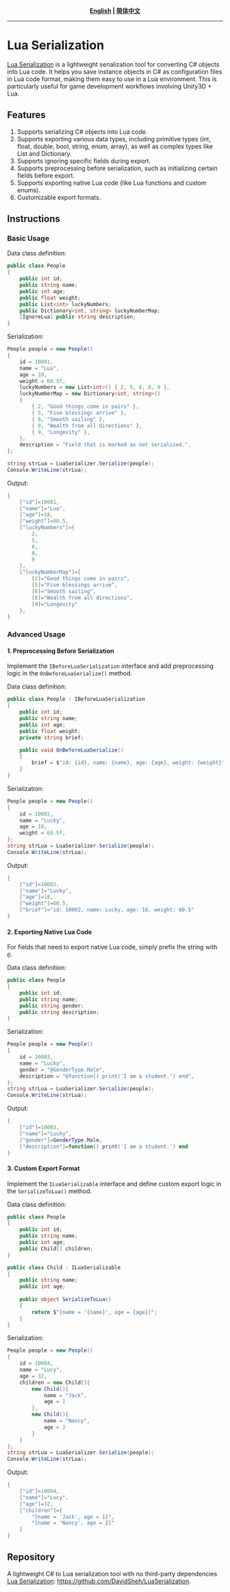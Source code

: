 <div align="center">
<p><strong><a href="README.md">English</a> | <a href="https://davidsheh.github.io/post/lua-serialization/">简体中文</a></strong></p>
</div>

---

# Lua Serialization
[Lua Serialization](https://github.com/DavidSheh/LuaSerialization) is a lightweight serialization tool for converting C# objects into Lua code. It helps you save instance objects in C# as configuration files in Lua code format, making them easy to use in a Lua environment. This is particularly useful for game development workflows involving Unity3D + Lua.

## Features
1. Supports serializing C# objects into Lua code.
2. Supports exporting various data types, including primitive types (int, float, double, bool, string, enum, array), as well as complex types like List and Dictionary.
3. Supports ignoring specific fields during export.
4. Supports preprocessing before serialization, such as initializing certain fields before export.
5. Supports exporting native Lua code (like Lua functions and custom enums).
6. Customizable export formats.

## Instructions

### Basic Usage

Data class definition:
```csharp
public class People
{
    public int id;
    public string name;
    public int age;
    public float weight;
    public List<int> luckyNumbers;
    public Dictionary<int, string> luckyNumberMap;
    [IgnoreLua] public string description;
}
```

Serialization:
```csharp
People people = new People()
{
    id = 10001,
    name = "Lua",
    age = 18,
    weight = 60.5f,
    luckyNumbers = new List<int>() { 2, 5, 6, 8, 9 },
    luckyNumberMap = new Dictionary<int, string>()
    {
        { 2, "Good things come in pairs" },
        { 5, "Five blessings arrive" },
        { 6, "Smooth sailing" },
        { 8, "Wealth from all directions" },
        { 9, "Longevity" },
    },
    description = "Field that is marked as not serialized.",
};

string strLua = LuaSerializer.Serialize(people);
Console.WriteLine(strLua);
```

Output:
```lua
{
    ["id"]=10001,
    ["name"]="Lua",
    ["age"]=18,
    ["weight"]=60.5,
    ["luckyNumbers"]={
        2,
        5,
        6,
        8,
        9
    },
    ["luckyNumberMap"]={
        [2]="Good things come in pairs",
        [5]="Five blessings arrive",
        [6]="Smooth sailing",
        [8]="Wealth from all directions",
        [9]="Longevity"
    },
}
```

### Advanced Usage
#### 1. Preprocessing Before Serialization
Implement the `IBeforeLuaSerialization` interface and add preprocessing logic in the `OnBeforeLuaSerialize()` method.

Data class definition:
```csharp
public class People : IBeforeLuaSerialization
{
    public int id;
    public string name;
    public int age;
    public float weight;
    private string brief;

    public void OnBeforeLuaSerialize()
    {
        brief = $"id: {id}, name: {name}, age: {age}, weight: {weight}";
    }
}
```

Serialization:
```csharp
People people = new People()
{
    id = 10002,
    name = "Lucky",
    age = 18,
    weight = 60.5f,
};
string strLua = LuaSerializer.Serialize(people);
Console.WriteLine(strLua);
```

Output:
```lua
{
    ["id"]=10002,
    ["name"]="Lucky",
    ["age"]=18,
    ["weight"]=60.5,
    ["brief"]="id: 10002, name: Lucky, age: 18, weight: 60.5"
}
```

#### 2. Exporting Native Lua Code
For fields that need to export native Lua code, simply prefix the string with `@`.

Data class definition:
```csharp
public class People
{
    public int id;
    public string name;
    public string gender;
    public string description;
}
```

Serialization:
```csharp
People people = new People()
{
    id = 10003,
    name = "Lucky",
    gender = "@GenderType.Male",
    description = "@function() print('I am a student.') end",
};
string strLua = LuaSerializer.Serialize(people);
Console.WriteLine(strLua);
```

Output:
```lua
{
    ["id"]=10003,
    ["name"]="Lucky",
    ["gender"]=GenderType.Male,
    ["description"]=function() print('I am a student.') end
}
```

#### 3. Custom Export Format
Implement the `ILuaSerializable` interface and define custom export logic in the `SerializeToLua()` method.

Data class definition:
```csharp
public class People
{
    public int id;
    public string name;
    public int age;
    public Child[] children;
}

public class Child : ILuaSerializable
{
    public string name;
    public int age;
    
    public object SerializeToLua()
    {
        return $"[name = '{name}', age = {age}]";
    }
}
```

Serialization:
```csharp
People people = new People()
{
    id = 10004,
    name = "Lucy",
    age = 32,
    children = new Child[]{
        new Child(){
            name = "Jack",
            age = 1
        },
        new Child(){
            name = "Nancy",
            age = 2
        }
    }
};
string strLua = LuaSerializer.Serialize(people);
Console.WriteLine(strLua);
```

Output:
```lua
{
    ["id"]=10004,
    ["name"]="Lucy",
    ["age"]=32,
    ["children"]={
        "[name = 'Jack', age = 1]",
        "[name = 'Nancy', age = 2]"
    }
}
```

## Repository
A lightweight C# to Lua serialization tool with no third-party dependencies [Lua Serialization](https://github.com/DavidSheh/LuaSerialization): https://github.com/DavidSheh/LuaSerialization.
